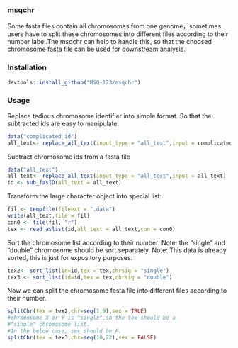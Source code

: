<!-- README.md is generated from README.Rmd. Please edit that file -->

### msqchr

Some fasta files contain all chromosomes from one genome，sometimes
users have to split these chromosomes into different files according to
their number label.The msqchr can help to handle this, so that the
choosed chromosome fasta file can be used for downstream analysis.

### Installation

``` r
devtools::install_github("MSQ-123/msqchr")
```

### Usage

Replace tedious chromosome identifier into simple format. So that the
subtracted ids are easy to manipulate.

``` r
data("complicated_id")
all_text<- replace_all_text(input_type = "all_text",input = complicated_id)
```

Subtract chromosome ids from a fasta file

``` r
data("all_text")
all_text<- replace_all_text(input_type = "all_text",input = all_text)
id <- sub_fasID(all_text = all_text)
```

Transform the large character object into special list:

``` r
fil <- tempfile(fileext = ".data")
write(all_text,file = fil)
con0 <- file(fil, "r")
tex <- read_aslist(id,all_text = all_text,con = con0)
```

Sort the chromosome list according to their number. Note: the “single”
and “double” chromosome should be sort separately. Note: This data is
already sorted, this is just for expository purposes.

``` r
tex2<- sort_list(id=id,tex = tex,chrsig = "single")
tex3 <- sort_list(id=id,tex = tex,chrsig = "double")
```

Now we can split the chromosome fasta file into different files
according to their number.

``` r
splitChr(tex = tex2,chr=seq(1,9),sex = TRUE)
#chromosome X or Y is "single",so the tex should be a
#"single" chromosome list.
#In the below case, sex should be F.
splitChr(tex = tex3,chr=seq(10,22),sex = FALSE)
```
